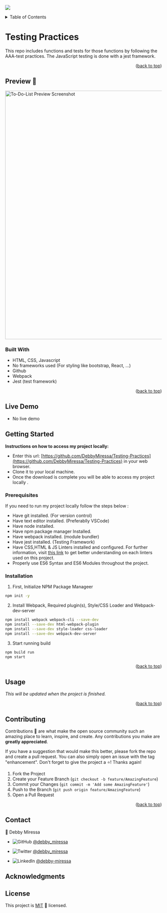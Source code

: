 <div id="top"></div>

![](https://img.shields.io/badge/Microverse-blueviolet)

<!-- TABLE OF CONTENTS -->
<details>
  <summary>Table of Contents</summary>
  <ol>
    <li>
      <a href="#to-do-list">About The Project</a>
      <ul>
        <li><a href="#built-with">Built With</a></li>
      </ul>
    </li>
    <li>
      <a href="#getting-started">Getting Started</a>
      <ul>
        <li><a href="#prerequisites">Prerequisites</a></li>
        <li><a href="#installation">Installation</a></li>
      </ul>
    </li>
    <li><a href="#usage">Usage</a></li>
    <li><a href="#contributing">Contributing</a></li>
    <li><a href="#contact">Contact</a></li>
    <li><a href="#license">License</a></li>
  </ol>
</details>

<!-- ABOUT THE PROJECT -->
# Testing Practices

This repo includes functions and tests for those functions by following the AAA-test practices. The JavaScript testing is done with a jest framework.

<p align="right">(<a href="#top">back to top</a>)</p>

## Preview 📸
<img width="800" alt="To-Do-List Preview Screenshot" src="./To-Do-List Preview.png">


### Built With

- HTML, CSS, Javascript
- No frameworks used (For styling like bootstrap, React, ...)
- Github
- Webpack
- Jest (test framework)

<p align="right">(<a href="#top">back to top</a>)</p>

## Live Demo

- No live demo

<!-- GETTING STARTED -->
## Getting Started

**Instructions on how to access my project locally:** 
- Enter this url: [https://github.com/DebbyMiressa/Testing-Practices](https://github.com/DebbyMiressa/Testing-Practices) in your web browser.
- Clone it to your local machine.
- Once the download is complete you will be able to access my project locally . 

### Prerequisites

If you need to run my project locally follow the steps below :
* Have git installed. (For version control)
* Have text editor installed. (Preferablly VSCode)
* Have node installed.
* Have npm package manager Installed.
* Have webpack installed. (module bundler)
* Have jest installed. (Testing Framework)
* Have CSS,HTML & JS Linters installed and configured. For further information, visit [this link](https://github.com/microverseinc/linters-config/blob/master/README.md) to get better understanding on each linters used on this project.
* Properly use ES6 Syntax and ES6 Modules throughout the project.

### Installation

1. First, Initialize NPM Package Manageer
```sh
npm init -y
```
2. Install Webpack, Required plugin(s), Style/CSS Loader and Webpack-dev-server
```sh
npm install webpack webpack-cli --save-dev
npm install --save-dev html-webpack-plugin
npm install --save-dev style-loader css-loader
npm install --save-dev webpack-dev-server
```
3. Start running build
```sh
npm build run
npm start
```

<p align="right">(<a href="#top">back to top</a>)</p>



<!-- USAGE EXAMPLES -->
## Usage

_This will be updated when the project is finished._

<p align="right">(<a href="#top">back to top</a>)</p>


<!-- CONTRIBUTING -->
## Contributing

Contributions 🤝 are what make the open source community such an amazing place to learn, inspire, and create. Any contributions you make are **greatly appreciated**.

If you have a suggestion that would make this better, please fork the repo and create a pull request. You can also simply open an issue with the tag "enhancement".
Don't forget to give the project a ⭐️! Thanks again!

1. Fork the Project
2. Create your Feature Branch (`git checkout -b feature/AmazingFeature`)
3. Commit your Changes (`git commit -m 'Add some AmazingFeature'`)
4. Push to the Branch (`git push origin feature/AmazingFeature`)
5. Open a Pull Request

<p align="right">(<a href="#top">back to top</a>)</p>



<!-- CONTACT -->
## Contact

👤 Debby Miressa

- ![GitHub](https://img.shields.io/badge/github-%23121011.svg?style=for-the-badge&logo=github&logoColor=white) [@debby_miressa](https://github.com/DebbyMiressa)

- ![Twitter](https://img.shields.io/badge/Twitter-%231DA1F2.svg?style=for-the-badge&logo=Twitter&logoColor=white) [@debby_miressa](https://twitter.com/debby_miressa)
- ![LinkedIn](https://img.shields.io/badge/linkedin-%230077B5.svg?style=for-the-badge&logo=linkedin&logoColor=white) [@debby-miressa](https://www.linkedin.com/in/debby-miressa-0b85b6182)

## Acknowledgments

## License

This project is [MIT](./MIT.md)  📝 licensed.
